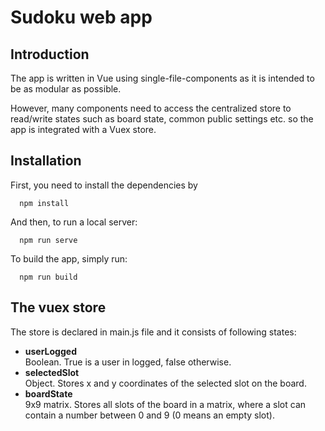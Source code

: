 # Sudoku web app

## Introduction

The app is written in Vue using single-file-components as it is intended to be as modular as possible.

However, many components need to access the centralized store to read/write states such as board state, common public settings etc.
so the app is integrated with a Vuex store.

## Installation

First, you need to install the dependencies by
```
  npm install
```
And then, to run a local server:
```
  npm run serve
```
To build the app, simply run:
```
  npm run build
```

## The vuex store

The store is declared in main.js file and it consists of following states:
* <b>userLogged</b>  
  Boolean. True is a user in logged, false otherwise.
* <b>selectedSlot</b>  
  Object. Stores x and y coordinates of the selected slot on the board.
* <b>boardState</b>  
  9x9 matrix. Stores all slots of the board in a matrix, where a slot can contain a number between 0 and 9 (0 means an empty slot).
